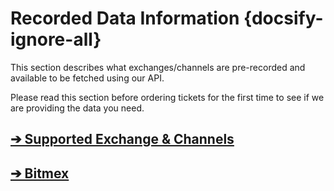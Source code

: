 # Recorded Data Information {docsify-ignore-all}

This section describes what exchanges/channels are pre-recorded and available to be fetched using our API.

Please read this section before ordering tickets for the first time to see if we are providing the data you need.

## [➔ Supported Exchange & Channels](data/table.md)

## [➔ Bitmex](data/bitmex.md)
